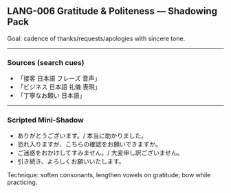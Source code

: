 ## LANG-006 Gratitude & Politeness — Shadowing Pack

Goal: cadence of thanks/requests/apologies with sincere tone.

---

### Sources (search cues)
- 「接客 日本語 フレーズ 音声」
- 「ビジネス 日本語 礼儀 表現」
- 「丁寧なお願い 日本語」

---

### Scripted Mini-Shadow
- ありがとうございます。/ 本当に助かりました。
- 恐れ入りますが、こちらの確認をお願いできますか。
- ご迷惑をおかけしてすみません。/ 大変申し訳ございません。
- 引き続き、よろしくお願いいたします。

Technique: soften consonants, lengthen vowels on gratitude; bow while practicing.


